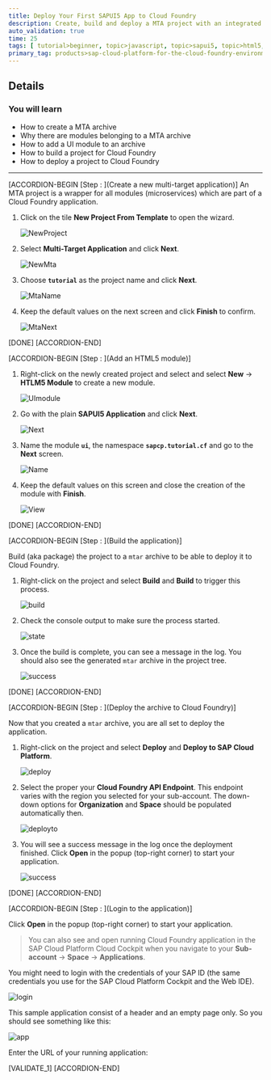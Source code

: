 ```yaml
---
title: Deploy Your First SAPUI5 App to Cloud Foundry
description: Create, build and deploy a MTA project with an integrated SAPUI5 module.
auto_validation: true
time: 25
tags: [ tutorial>beginner, topic>javascript, topic>sapui5, topic>html5, products>sap-cloud-platform, products>sap-web-ide]
primary_tag: products>sap-cloud-platform-for-the-cloud-foundry-environment
---
```


## Details
### You will learn
  - How to create a MTA archive
  - Why there are modules belonging to a MTA archive
  - How to add a UI module to an archive
  - How to build a project for Cloud Foundry
  - How to deploy a project to Cloud Foundry

---

[ACCORDION-BEGIN [Step : ](Create a new multi-target application)]
An MTA project is a wrapper for all modules (microservices) which are part of a Cloud Foundry application.

1. Click on the tile **New Project From Template** to open the wizard.

    ![NewProject](./newproject.png)

2. Select **Multi-Target Application** and click **Next**.

    ![NewMta](./newmta.png)

3. Choose **`tutorial`** as the project name and click **Next**.

    ![MtaName](./newmtaname.png)

4. Keep the default values on the next screen and click **Finish** to confirm.

    ![MtaNext](./newmtanext.png)


[DONE]
[ACCORDION-END]

[ACCORDION-BEGIN [Step : ](Add an HTML5 module)]
1. Right-click on the newly created project and select and select **New** -> **HTLM5 Module** to create a new module.

    ![UImodule](./modulenew.png)

2. Go with the plain **SAPUI5 Application** and click **Next**.

    ![Next](./modulenext.png)

3. Name the module **`ui`**, the namespace **`sapcp.tutorial.cf`** and go to the **Next** screen.

    ![Name](./modulename.png)

4. Keep the default values on this screen and close the creation of the module with **Finish**.

    ![View](./moduleview.png)


[DONE]
[ACCORDION-END]


[ACCORDION-BEGIN [Step : ](Build the application)]

Build (aka package) the project to a `mtar` archive to be able to deploy it to Cloud Foundry.  

1. Right-click on the project and select **Build** and **Build** to trigger this process.

    ![build](./build.png)

2. Check the console output to make sure the process started.

    ![state](./buildstate.png)

3. Once the build is complete, you can see a message in the log. You should also see the generated `mtar` archive in the project tree.

    ![success](./buildsuccess.png)


[DONE]
[ACCORDION-END]

[ACCORDION-BEGIN [Step : ](Deploy the archive to Cloud Foundry)]

Now that you created a `mtar` archive, you are all set to deploy the application.

1. Right-click on the project and select **Deploy** and **Deploy to SAP Cloud Platform**.

    ![deploy](./deploy.png)

2. Select the proper your **Cloud Foundry API Endpoint**. This endpoint varies with the region you selected for your sub-account. The down-down options for **Organization** and **Space** should be populated automatically then.

    ![deployto](./deployto.png)

3. You will see a success message in the log once the deployment finished. Click **Open** in the popup (top-right corner) to start your application.

    ![success](./deploysuccess.png)

[DONE]
[ACCORDION-END]

[ACCORDION-BEGIN [Step : ](Login to the application)]

Click **Open** in the popup (top-right corner) to start your application.

> You can also see and open running Cloud Foundry application in the SAP Cloud Platform Cloud Cockpit when you navigate to your **Sub-account** -> **Space** -> **Applications**.


You might need to login with the credentials of your SAP ID (the same credentials you use for the SAP Cloud Platform Cockpit and the Web IDE).

![login](./applogin.png)

This sample application consist of a header and an empty page only. So you should see something like this:

![app](./app.png)


Enter the URL of your running application:

[VALIDATE_1]
[ACCORDION-END]
